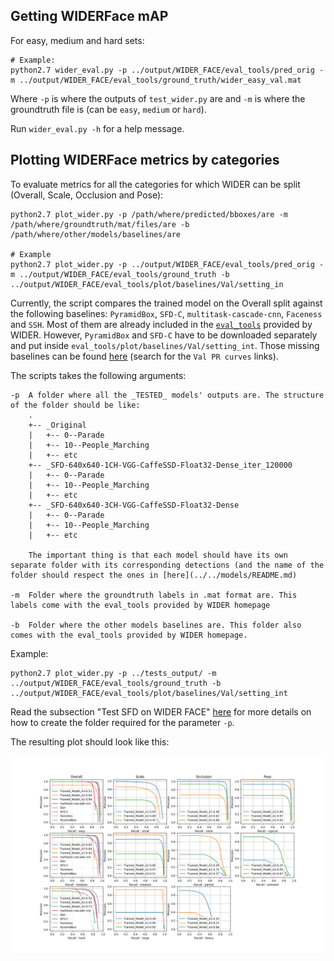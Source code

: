 ## Getting WIDERFace mAP

For easy, medium and hard sets:

```
# Example:
python2.7 wider_eval.py -p ../output/WIDER_FACE/eval_tools/pred_orig -m ../output/WIDER_FACE/eval_tools/ground_truth/wider_easy_val.mat
```

Where `-p` is where the outputs of `test_wider.py` are and `-m` is where the groundtruth file is (can be `easy`, `medium` or `hard`). 

Run `wider_eval.py -h` for a help message.

## Plotting WIDERFace metrics by categories

To evaluate metrics for all the categories for which WIDER can be split (Overall, Scale, Occlusion and Pose):

```
python2.7 plot_wider.py -p /path/where/predicted/bboxes/are -m /path/where/groundtruth/mat/files/are -b /path/where/other/models/baselines/are

# Example
python2.7 plot_wider.py -p ../output/WIDER_FACE/eval_tools/pred_orig -m ../output/WIDER_FACE/eval_tools/ground_truth -b ../output/WIDER_FACE/eval_tools/plot/baselines/Val/setting_in
```

Currently, the script compares the trained model on the Overall split against the following baselines: `PyramidBox`, `SFD-C`, `multitask-cascade-cnn`, `Faceness` and `SSH`.
Most of them are already included in the [`eval_tools`](http://mmlab.ie.cuhk.edu.hk/projects/WIDERFace/support/eval_script/eval_tools.zip) provided by WIDER. However, `PyramidBox` and `SFD-C` have to be downloaded separately and put inside `eval_tools/plot/baselines/Val/setting_int`.
Those missing baselines can be found [here](http://mmlab.ie.cuhk.edu.hk/projects/WIDERFace/WiderFace_Results.html) (search for the `Val PR curves` links).

The scripts takes the following arguments:

```
-p  A folder where all the _TESTED_ models' outputs are. The structure of the folder should be like:
    .
    +-- _Original
    |   +-- 0--Parade 
    |   +-- 10--People_Marching
    |   +-- etc
    +-- _SFD-640x640-1CH-VGG-CaffeSSD-Float32-Dense_iter_120000
    |   +-- 0--Parade 
    |   +-- 10--People_Marching
    |   +-- etc
    +-- _SFD-640x640-3CH-VGG-CaffeSSD-Float32-Dense
    |   +-- 0--Parade 
    |   +-- 10--People_Marching
    |   +-- etc

    The important thing is that each model should have its own separate folder with its corresponding detections (and the name of the folder should respect the ones in [here](../../models/README.md)

-m  Folder where the groundtruth labels in .mat format are. This labels come with the eval_tools provided by WIDER homepage

-b  Folder where the other models baselines are. This folder also comes with the eval_tools provided by WIDER homepage.
```

Example:
```
python2.7 plot_wider.py -p ../tests_output/ -m ../output/WIDER_FACE/eval_tools/ground_truth -b ../output/WIDER_FACE/eval_tools/plot/baselines/Val/setting_int
```

Read the subsection "Test SFD on WIDER FACE" [here](../../docs/Test-Instructions.md) for more details on how to create the folder required for the parameter `-p`.

The resulting plot should look like this:

![](./WIDER_metrics.png)
